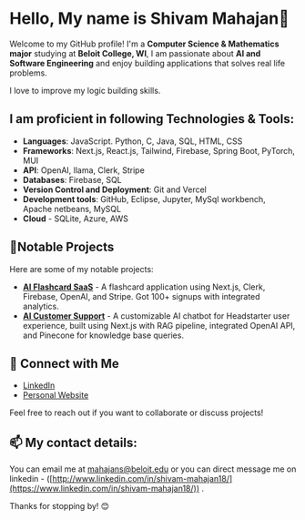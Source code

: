 # Hello, My name is Shivam Mahajan👋

Welcome to my GitHub profile! I'm a **Computer Science & Mathematics major** studying at **Beloit College, WI**, I am passionate about **AI and Software Engineering** and enjoy building applications that solves real life problems. 

I love to improve my logic building skills.

## I am proficient in following Technologies & Tools:

- **Languages**: JavaScript. Python, C, Java, SQL, HTML, CSS
- **Frameworks**: Next.js, React.js, Tailwind, Firebase, Spring Boot, PyTorch, MUI
- **API**: OpenAI, llama, Clerk, Stripe
- **Databases**: Firebase, SQL
- **Version Control and Deployment**: Git and Vercel
- **Development tools**: GitHub, Eclipse, Jupyter, MySql workbench, Apache netbeans, MySQL
- **Cloud** - SQLite, Azure, AWS


## 🚀Notable Projects

Here are some of my notable projects:

- [**AI Flashcard SaaS**](https://study-stash-3u9p.vercel.app/) - A flashcard application using Next.js, Clerk, Firebase, OpenAI, and Stripe. Got 100+ signups with integrated analytics.
- [**AI Customer Support**](https://ai-cust-support.vercel.app/) - A customizable AI chatbot for Headstarter user experience, built using Next.js with RAG pipeline, integrated OpenAI API, and Pinecone for knowledge base queries.


## 🤝 Connect with Me

- [LinkedIn](https://www.linkedin.com/in/shivam-mahajan18/)
- [Personal Website](http://www.shivammahajan.com)

Feel free to reach out if you want to collaborate or discuss projects!

## 📫 My contact details:

You can email me at [mahajans@beloit.edu](mailto:mahajans@beloit.edu) or you can direct message me on linkedin - ([http://www.linkedin.com/in/shivam-mahajan18/](https://www.linkedin.com/in/shivam-mahajan18/)) .

Thanks for stopping by! 😊

